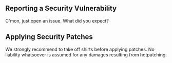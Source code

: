## Reporting a Security Vulnerability

C'mon, just open an issue. What did you expect?

## Applying Security Patches

We strongly recommend to take off shirts before applying patches.
No liability whatsoever is assumed for any damages resulting from hotpatching.
